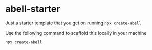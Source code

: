 # abell-starter
Just a starter template that you get on running `npx create-abell`

Use the following command to scaffold this locally in your machine

```sh
npx create-abell
```